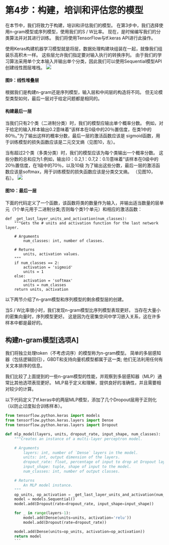 # 第4步：构建，培训和评估您的模型
在本节中，我们将致力于构建，培训和评估我们的模型。 在第3步中，我们选择使用n-gram模型或序列模型，使用我们的S / W比率。 现在，是时候编写我们的分类算法并对其进行训练。 我们将使用TensorFlow与tf.keras API进行此操作。

使用Keras构建机器学习模型就是将层，数据处理构建块组装在一起，就像我们组装乐高积木一样。 这些层允许我们指定要对输入执行的转换序列。 由于我们的学习算法采用单个文本输入并输出单个分类，因此我们可以使用Sequential模型API创建线性图层堆栈。
![](https://developers.google.com/machine-learning/guides/text-classification/images/LinearStackOfLayers.png)
#### 图9：线性堆叠层

根据我们是构建n-gram还是序列模型，输入层和中间层的构造将不同。 但无论模型类型如何，最后一层对于给定问题都是相同的。
#### 构建最后一层
当我们只有2个类（二进制分类）时，我们的模型应输出单个概率分数。 例如，对于给定的输入样本输出0.2意味着“该样本在0级中的20％置信度，在类1中的80％。”为了输出这样的概率分数，最后一层的激活函数应该是 sigmoid函数，用于训练模型的损失函数应该是二元交叉熵（见图10，左）。

当有超过2个类（多类分类）时，我们的模型应该为每个类输出一个概率分数。 这些分数的总和应为1.例如，输出{0：0.2,1：0.7,2：0.1}意味着“该样本在0级中的20％置信度，在1级中的70％，以及10级 为了输出这些分数，最后一层的激活函数应该是softmax，用于训练模型的损失函数应该是分类交叉熵。 （见图10，右）。
![](https://developers.google.com/machine-learning/guides/text-classification/images/LastLayer.png)
#### 图10：最后一层
下面的代码定义了一个函数，该函数将类的数量作为输入，并输出适当数量的层单元（1个单元用于二进制分类;否则每个类1个单元）和相应的激活函数：
```
def _get_last_layer_units_and_activation(num_classes):
    """Gets the # units and activation function for the last network layer.

    # Arguments
        num_classes: int, number of classes.

    # Returns
        units, activation values.
    """
    if num_classes == 2:
        activation = 'sigmoid'
        units = 1
    else:
        activation = 'softmax'
        units = num_classes
    return units, activation
 ```
以下两节介绍了n-gram模型和序列模型的剩余模型层的创建。

当S / W比率很小时，我们发现n-gram模型比序列模型表现更好。 当存在大量小的密集向量时，序列模型更好。 这是因为在密集空间中学习嵌入关系，这在许多样本中都是最好的。

## 构建n-gram模型[选项A]
我们将独立处理token（不考虑词序）的模型称为n-gram模型。 简单的多层感知器（包括逻辑回归），GBDT和支持向量机模型都属于这一类; 他们无法利用任何有关文本排序的信息。

我们比较了上面提到的一些n-gram模型的性能，并观察到多层感知器（MLP）通常比其他选项表现更好。 MLP易于定义和理解，提供良好的准确性，并且需要相对较少的计算。

以下代码定义了tf.keras中的两层MLP模型，添加了几个Dropout层用于正则化（以防止过度拟合训练样本）。
```python
from tensorflow.python.keras import models
from tensorflow.python.keras.layers import Dense
from tensorflow.python.keras.layers import Dropout

def mlp_model(layers, units, dropout_rate, input_shape, num_classes):
    """Creates an instance of a multi-layer perceptron model.

    # Arguments
        layers: int, number of `Dense` layers in the model.
        units: int, output dimension of the layers.
        dropout_rate: float, percentage of input to drop at Dropout layers.
        input_shape: tuple, shape of input to the model.
        num_classes: int, number of output classes.

    # Returns
        An MLP model instance.
    """
    op_units, op_activation = _get_last_layer_units_and_activation(num_classes)
    model = models.Sequential()
    model.add(Dropout(rate=dropout_rate, input_shape=input_shape))

    for _ in range(layers-1):
        model.add(Dense(units=units, activation='relu'))
        model.add(Dropout(rate=dropout_rate))

    model.add(Dense(units=op_units, activation=op_activation))
    return model
    ```
    
 
